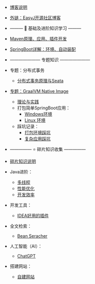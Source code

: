 * [博客说明](/)
* [外链：EasyJ开源社区博客](https://easyj.icu/blog/)


* <p>——— 📔 基础及进阶知识学习 ———</p>
* [Maven原理、应用、插件开发](maven.md)
* [SpringBoot详解：环境、自动装配](spring-boot.md)


* ——————— 专题知识 ———————
* 专题：分布式事务
    * [分布式事务原理与Seata](distributed-transaction-and-seata.md)

* [专题：GraalVM Native Image](native-image/)
    * [理论与实践](native-image/theory-practice.md)
    * 打包简单SpringBoot应用：
        * [Windows环境](native-image/native-image-windows.md)
        * [ Linux 环境](native-image/native-image-linux.md)
    * 踩坑记录：
        * [打包环境踩坑](native-image/environment-treading-pit-log.md)
        * [复杂应用踩坑](native-image/treading-pit-log.md)


* ————— ⭐️ 碎片知识收集 —————
* [碎片知识说明](other-article/)

* Java进阶：
    * [多线程](other-article/java/multi-threads.md)
    * [性能优化](other-article/java/optimize-performance.md)
    * [开发效率](other-article/efficiency/development-efficiency.md)

* 开发工具：
    * [IDEA好用的插件](other-article/ide/idea-plugins.md)

* 全文检索：
    * [Bean Seracher](other-article/middleware/bean-seracher.md)

* 人工智能（AI）：
    * [ChatGPT](other-article/ai/chat-gpt.md)

* 搭建网站：
    * [自建网站](other-article/website/build-website.md)
